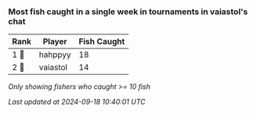 ### Most fish caught in a single week in tournaments in vaiastol's chat
| Rank | Player | Fish Caught |
|------|--------|-----------|
| 1 🥇  | hahppyy  | 18 |
| 2 🥈  | vaiastol  | 14 |

_Only showing fishers who caught >= 10 fish_

_Last updated at 2024-09-18 10:40:01 UTC_